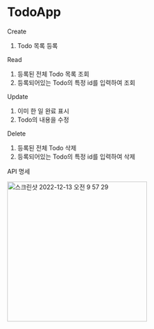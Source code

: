 # TodoApp
Create
1. Todo 목록 등록

Read
1. 등록된 전체 Todo 목록 조회
2. 등록되어있는 Todo의 특정 id를 입력하여 조회

Update
1. 이미 한 일 완료 표시
2. Todo의 내용을 수정

Delete
1. 등록된 전체 Todo 삭제
2. 등록되어있는 Todo의 특정 id를 입력하여 삭제

API 명세

<img width="322" alt="스크린샷 2022-12-13 오전 9 57 29" src="https://user-images.githubusercontent.com/110899456/207200047-41d4dded-49c7-44e1-bd6f-03ec76116b28.png">
